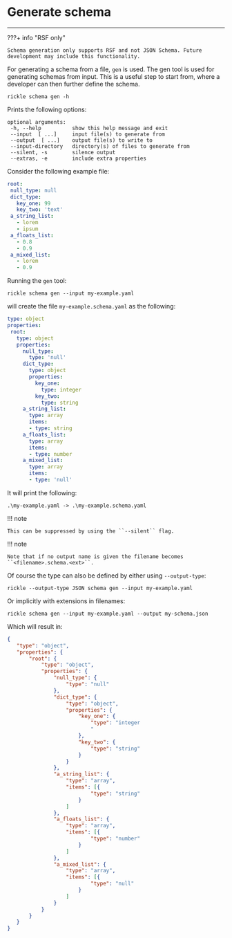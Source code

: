 # Generate schema

---

???+ info "RSF only"

    Schema generation only supports RSF and not JSON Schema. Future development may include this functionality.

For generating a schema from a file, ``gen`` is used.
The gen tool is used for generating schemas from input. This is a useful step to start from, where a developer can then further define the schema.

```shell
rickle schema gen -h
```

Prints the following options:

```text
optional arguments:
 -h, --help          show this help message and exit
 --input  [ ...]     input file(s) to generate from
 --output  [ ...]    output file(s) to write to
 --input-directory   directory(s) of files to generate from
 --silent, -s        silence output
 --extras, -e        include extra properties
```

Consider the following example file:

```yaml title="my-example.yaml" linenums="1"
root:
 null_type: null
 dict_type:
   key_one: 99
   key_two: 'text'
 a_string_list:
   - lorem
   - ipsum
 a_floats_list:
   - 0.8
   - 0.9
 a_mixed_list:
   - lorem
   - 0.9
```

Running the ``gen`` tool:

```shell
rickle schema gen --input my-example.yaml
```


will create the file ``my-example.schema.yaml`` as the following:


```yaml title="my-example.schema.yaml" linenums="1"
type: object
properties:
 root:
   type: object
   properties:
     null_type:
       type: 'null'
     dict_type:
       type: object
       properties:
         key_one:
           type: integer
         key_two:
           type: string
     a_string_list:
       type: array
       items:
       - type: string
     a_floats_list:
       type: array
       items:
       - type: number
     a_mixed_list:
       type: array
       items:
       - type: 'null'
```

It will print the following:

```text
.\my-example.yaml -> .\my-example.schema.yaml
```

!!! note

    This can be suppressed by using the ``--silent`` flag.

!!! note

    Note that if no output name is given the filename becomes ``<filename>.schema.<ext>``.

Of course the type can also be defined by either using ``--output-type``:

```shell
rickle --output-type JSON schema gen --input my-example.yaml
```

Or implicitly with extensions in filenames:

```shell
rickle schema gen --input my-example.yaml --output my-schema.json
```

Which will result in:

```json title="my-schema.json" linenums="1"
{
   "type": "object",
   "properties": {
       "root": {
           "type": "object",
           "properties": {
               "null_type": {
                   "type": "null"
               },
               "dict_type": {
                   "type": "object",
                   "properties": {
                       "key_one": {
                           "type": "integer
                           "
                       },
                       "key_two": {
                           "type": "string"
                       }
                   }
               },
               "a_string_list": {
                   "type": "array",
                   "items": [{
                           "type": "string"
                       }
                   ]
               },
               "a_floats_list": {
                   "type": "array",
                   "items": [{
                           "type": "number"
                       }
                   ]
               },
               "a_mixed_list": {
                   "type": "array",
                   "items": [{
                           "type": "null"
                       }
                   ]
               }
           }
       }
   }
}
```

